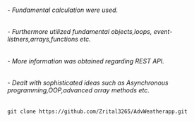 ###### - Fundamental calculation were used.
###### - Furthermore utilized fundamental objects,loops, event-listners,arrays,functions etc.
###### - More information was obtained regarding REST API.
###### - Dealt with sophisticated ideas such as Asynchronous programming,OOP,advanced array methods etc.

```
git clone https://github.com/Zrital3265/AdvWeatherapp.git
```
